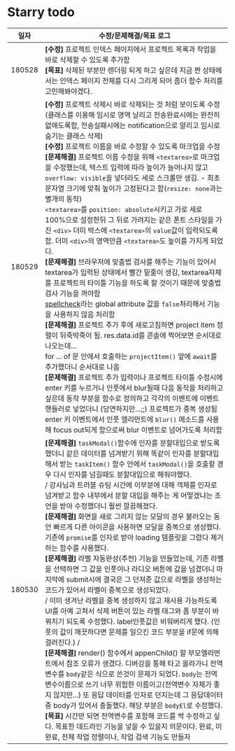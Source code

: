 # Starry todo

| 일자 | 수정/문제해결/목표 로그 |
| :---: | --- |
| 180528 | **[수정]** 프로젝트 인덱스 페이지에서 프로젝트 목록과 작업을 바로 삭제할 수 있도록 추가함<br>**[목표]** 삭제된 부분만 렌더링 되게 하고 싶은데 지금 짠 상태에서는 인덱스 페이지 전체를 다시 그리게 되어 좀더 함수 처리를 고민해봐야겠다. |
| 180529 | **[수정]** 프로젝트 삭제시 바로 삭제되는 것 처럼 보이도록 수정(클래스를 이용해 임시로 영역 날리고 전송완료시에는 완전히 없애도록함, 전송실패시에는 notification으로 알리고 임시로 숨기는 클래스 삭제)<br>**[수정]** 프로젝트 이름을 바로 수정할 수 있도록 마크업을 수정<br>**[문제해결]** 프로젝트 이름 수정을 위해 `<textarea>`로 마크업을 수정했는데, 텍스트 입력에 따라 높이가 늘어나지 않고 `overflow: visible`을 넣더라도 세로 스크롤만 생김. -  최초 문자열 크기에 맞춰 높이가 고정된다고 함(`resize: none`과는 별개의 동작)<br> `<textarea>`를 `position: absolute`시키고 가로 세로 100%으로 설정한뒤 그 뒤로 가려지는 같은 폰트 스타일을 가진 `<div>` 더미 박스에 `<textarea>`의 `value`값이 입력되도록 함. 더미 `<div>`의 영역만큼 `<textarea>`도 높이를 가지게 되었다.<br> **[문제해결]** 브라우저에 맞춤법 검사를 해주는 기능이 있어서 textarea가 입력된 상태에서 빨간 밑줄이 생김, textarea자체를 프로젝트의 타이틀 기능을 하도록 할 것이기 때문에 맞춤법 검사 기능을 꺼야함<br> [spellcheck](https://developer.mozilla.org/en-US/docs/Web/HTML/Global_attributes/spellcheck)라는 global attribute 값을 `false`처리해서 기능을 사용하지 않음 처리함<br> **[문제해결]** 프로젝트 추가 후에 새로고침하면 project item 정렬이 뒤죽박죽이 됨. res.data.id를 콘솔에 찍어보면 순서대로 나오는데... <br>for ... of 문 안에서 호출하는 `projectItem()` 앞에 `await`를 추가했더니 순서대로 나옴<br> **[문제해결]** 프로젝트 추가 입력이나 프로젝트 타이틀 수정시에 enter 키를 누르거나 인풋에서 blur될때 다음 동작을 처리하고 싶은데 동작 부분을 함수로 정의하고 각각의 이벤트에 이벤트 핸들러로 넣었더니 (당연하지만...;;) 프로젝트가 중복 생성됨<br> enter 키 이벤트에서 인풋 엘리먼트에 `blur()` 메소드를 사용해 focus out되게 함으로써 blur 이벤트로 넘어가도록 처리함 |
| 180530 | **[문제해결]** `taskModal()`함수에 인자를 분할대입으로 받도록 했더니 같은 데이터를 넘겨받기 위해 똑같이 인자를 분할대입해서 받는 `taskItem()` 함수 안에서 `taskModal()`을 호출할 경우 다시 인자를 넘길때도 분할대입으로 해줘야했다.<br> / 강사님과 트러블 슈팅 시간에 이부분에 대해 객체를 인자로 넘겨받고 함수 내부에서 분할 대입을 해주는 게 어떻겠냐는 조언을 받아 수정했더니 훨씬 깔끔해졌다. <br> **[문제해결]** 화면을 새로 그리지 않는 모달의 경우 불러오는 동안 빠르게 다른 아이콘을 사용하면 모달을 중복으로 생성했다. 기존에 `promise`를 인자로 받아 loading 템플릿을 그렸다 제거하는 함수를 사용했다. <br> **[문제해결]** 라벨 자동완성(추천) 기능을 만들었는데, 기존 라벨을 선택하면 그 값을 인풋이나 라디오 버튼에 값을 넘겼더니 마지막에 submit시에 결국은 그 던져준 값으로 라벨을 생성하는 코드가 있어서 라벨이 중복으로 생성되었다. <br> / 이미 생겨난 라벨을 중복 생성하지 않고 재사용 가능하도록 UI를 아예 고쳐서 삭제 버튼이 있는 라벨 태그와 폼 부분이 바꿔치기 되도록 수정했다. label인풋값은 비워버리게 했다. (인풋의 값이 깨끗하다면 문제를 일으킨 코드 부분을 if문에 의해 걸러진다.) / <br> **[문제해결]** render() 함수에서 appenChild() 할 부모엘리먼트에서 참조 오류가 생겼다. 디버깅을 통해 타고 올라가니 전역 변수를 `body`같은 식으로 쓴것이 문제가 되었다. `body`는 전역 변수이름으로 쓰기 너무 위험한 이름이고(전역변수 자체가 좋지 않지만...) 또 응답 데이터를 인자로 던지는데 그 응답데이터 중 body가 있어서 충돌했다. 해당 부분은 `bodyEl`로 수정했다. <br> **[목표]** 시간만 되면 전역변수를 포함해 코드를 싹 수정하고 싶다. 목표한 데드라인 기능을 넣을 수 있을지 의문이다. 완료, 미완료, 전체 작업 정렬이나, 작업 검색 기능도 만들자 |